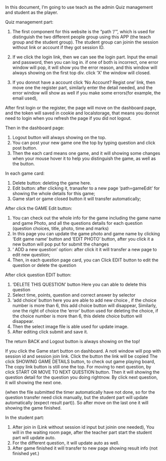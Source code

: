 In this document, I’m going to use teach as the admin Quiz management and student as the player.


Quiz management part:
1.	The first component for this website is the “path ‘/’”, which is used for distinguish 
the two different people group using this APP (the teach group and the student group).
The student group can joinin the session without link or account if they got session ID.

2.	If we click the login link, then we can see the login part. Input the email and password, then you can log in. if one of both is incorrect,
 one error window will pop, it will show you the error reason, and this window will always showing on the first top div. click ‘X’ the window will closed.
3.	If you donnot have a account click ‘No Account? Regist one’ link, then move one the register part, similarly enter the detail needed, 
and the error window will show as well if you make some errors(for example, the email used),



After first login or the register, the page will move on the dashboard page, and the token will saved in cookie and localstorage, 
that means you donnot need to login when you refresh the page if you did not logout.


Then in the dashboard page:
1.	Logout button will always showing on the top.
2.	You can post your new game one the top by typing question and click post button.
3.	Then the each card means one game, and it will showing some changes when your mouse hover it to help you distinguish the game, as well as the button.


In each game card:
1.	Delete button: deleting the game here.
2.	Edit button: after clicking it, tranasfer to a new page ’path=gameEdit’ for showing the whole details for this game;
3.	Game start or game closed button it will transfer automatically;

After click the GAME Edit button:
1.	You can check out the whole info for the game including the game name and game Photo, and all the questions details for each question 
        (question choices, title, photo, time and marks)
2.	In this page you can update the game photo and game name by clicking ‘Edit game name’ button and ‘EDIT PHOTO’ button, 
        after you click it a new button will pop put for submit the changes
3.	 ‘ ADD a new question’ option: after click it it will transfer a new page to edit new question;
4.	  Then, in each question page card, you can Click EDIT button to edit the question or delete the question

After click question EDIT button:
1.	‘DELETE THIS QUESTION’ button Here you can able to delete this question
2.	Select time, points, question and correct answer by selector
3.	‘add choice’ button here you are able to add new choice , if the choice number is more than 6, this add choice button will disappear,
Similarly, one the right of choice the ‘error’ button used for deleting the choice, 
if the choice number is more than 6, this delete choice button will disappear.
4.	Then the select image file is able used for update image.
5.	After editing click submit and save it.

The return BACK and Logout button is always showing on the top!


If you click the Game start button on dashboard.
	A noti window will pop with session id and session join link.
	Click the button the link will be copied
The click 
SHOWING GAME DETAILS  button, to check out game playing board,
The copy link button is still one the top.
For moving to next question, by click START OR MOVE TO NEXT QUESTION  button.
Then it will showing the question detail for the question you doing rightnow.
By click next question, it will showing the next one.

(when the file submitted the timer automatically have not done, so for the question transfer need click manually, 
but the student part will update automatically (expect result part)).
So after move on the last one it will showing the game finished.


In the student part:
1.	After join in (Link without session id input but joinin one needed),
You will in the waiting room page, after the teacher part start the student part will update auto.
2.	For the different question, it will update auto as well.
3.	After game finished it will transfer to new page showing result info (not finished yet.)
